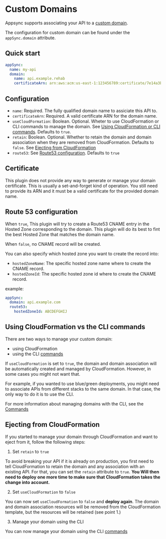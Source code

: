 # Custom Domains

Appsync supports associating your API to a [custom domain](https://aws.amazon.com/blogs/mobile/introducing-custom-domain-names-for-aws-appsync-apis/).

The configuration for custom domain can be found under the `appSync.domain` attribute.

## Quick start

```yaml
appSync:
  name: my-api
  domain:
    name: api.example.rehab
    certificateArn: arn:aws:acm:us-east-1:123456789:certificate/7e14a3b2-f7a5-4da5-8150-4a03ede7158c
```

## Configuration

- `name`: Required. The fully qualified domain name to assiciate this API to.
- `certificateArn`: Required. A valid certificate ARN for the domain name.
- `useCloudFormation`: Boolean. Optional. Wheter to use CloudFormation or CLI commands to manage the domain. See [Using CloudFormation or CLI commands](#using-cloudformation-vs-the-cli-commands). Defaults to `true`.
- `retain`: Boolean. Optional. Whether to retain the domain and domain association when they are removed from CloudFormation. Defaults to `false`. See [Ejecting from CloudFormation](#ejecting-from-cloudformation)
- `route53`: See [Route53 configuration](#route53-configuration). Defaults to `true`

## Certificate

This plugin does not provide any way to generate or manage your domain certificate. This is usually a set-and-forget kind of operation. You still need to provide its ARN and it must be a valid certificate for the provided domain name.

## Route 53 configuration

When `true`, This plugin will try to create a Route53 CNAME entry in the Hosted Zone corresponding to the domain. This plugin will do its best to fint the best Hosted Zone that matches the domain name.

When `false`, no CNAME record will be created.

You can also specify which hosted zone you want to create the record into:

- `hostedZoneName`: The specific hosted zone name where to create the CNAME record.
- `hostedZoneId`: The specific hosted zone id where to create the CNAME record.

example:

```yaml
appSync:
  domain: api.example.com
  route53:
    hostedZoneId: ABCDEFGHIJ
```

## Using CloudFormation vs the CLI commands

There are two ways to manage your custom domain:

- using CloudFormation
- using the CLI [commands](commands.md#domain)

If `useCloudFormation` is set to `true`, the domain and domain association will be automatically created and managed by CloudFormation. However, in some cases you might not want that.

For example, if you wanted to use blue/green deployments, you might need to associate APIs from different stacks to the same domain. In that case, the only way to do it is to use the CLI.

For more information about managing domains with the CLI, see the [Commands](commands.md#domain)

## Ejecting from CloudFormation

If you started to manage your domain through CloudFormation and want to eject from it, follow the following steps:

1. Set `retain` to `true`

To avoid breaking your API if it is already on production, you first need to tell CloudFormation to retain the domain and any association with an existing API. For that, you can set the `retain` attribute to `true`. **You Will then need to deploy one more time to make sure that CloudFormation takes the change into account.**

2. Set `useCloudFormation` to `false`

You can now set `useCloudFormation` to `false` and **deploy again**. The domain and domain association resources will be removed from the CloudFormation template, but the resources will be retained (see point 1.)

3. Manage your domain using the CLI

You can now manage your domain using the CLI [commands](commands.md#domain)
